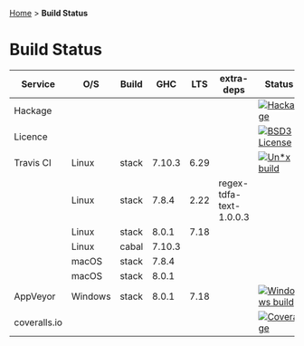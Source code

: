 <a href='.' title='Home'>Home</a> &gt; **Build Status**

Build Status
============

| Service      | O/S     | Build | GHC    | LTS  | extra-deps              | Status
| ------------ | ------- | ----- | ------ | ---- | ----------------------- | ------
| Hackage      |         |       |        |      |                         | [![Hackage](https://img.shields.io/hackage/v/regex.svg)](https://hackage.haskell.org/package/regex)
| Licence      |         |       |        |      |                         | [![BSD3 License](http://img.shields.io/badge/license-BSD3-brightgreen.svg)](https://tldrlegal.com/license/bsd-3-clause-license-%28revised%29)
| Travis CI    | Linux   | stack | 7.10.3 | 6.29 |                         | [![Un*x build](https://travis-ci.org/iconnect/regex.svg?branch=master)](https://travis-ci.org/iconnect/regex)
|              | Linux   | stack | 7.8.4  | 2.22 | regex-tdfa-text-1.0.0.3 |
|              | Linux   | stack | 8.0.1  | 7.18 |                         |
|              | Linux   | cabal | 7.10.3 |      |                         |
|              | macOS   | stack | 7.8.4  |      |                         |
|              | macOS   | stack | 8.0.1  |      |                         |
| AppVeyor     | Windows | stack | 8.0.1  | 7.18 |                         |  [![Windows build](https://ci.appveyor.com/api/projects/status/9gqs37u3h1mlc02b?svg=true)](https://ci.appveyor.com/project/engineerirngirisconnectcouk/regex/branch/master)
| coveralls.io |         |       |        |      |                         |  [![Coverage](https://coveralls.io/repos/github/iconnect/regex/badge.svg?branch=master)](https://coveralls.io/github/iconnect/regex?branch=master)
